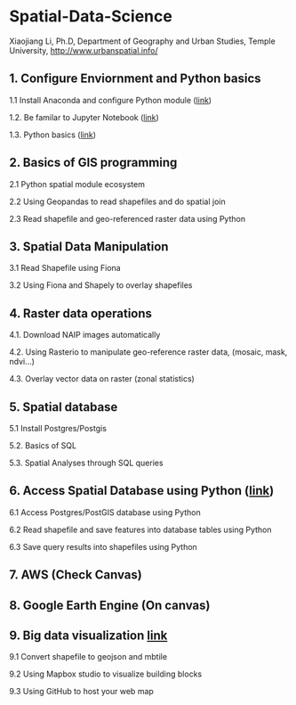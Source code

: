# Spatial-Data-Science
Xiaojiang Li, Ph.D, Department of Geography and Urban Studies, Temple University, http://www.urbanspatial.info/

## 1. Configure Enviornment and Python basics
1.1 Install Anaconda and configure Python module ([link](lab1-basics-python-spatial-programing/install-anaconda.md))

1.2. Be familar to Jupyter Notebook ([link](lab1-basics-python-spatial-programing/jupyter-notebook.md))

1.3. Python basics ([link](lab1-basics-python-spatial-programing/Basics-python-spatial-data.ipynb))

## 2. Basics of GIS programming
2.1 Python spatial module ecosystem

2.2 Using Geopandas to read shapefiles and do spatial join

2.3 Read shapefile and geo-referenced raster data using Python


## 3. Spatial Data Manipulation
3.1 Read Shapefile using Fiona

3.2 Using Fiona and Shapely to overlay shapefiles


## 4. Raster data operations
4.1. Download NAIP images automatically

4.2. Using Rasterio to manipulate geo-reference raster data, (mosaic, mask, ndvi...)

4.3. Overlay vector data on raster (zonal statistics)


## 5. Spatial database
5.1 Install Postgres/Postgis

5.2. Basics of SQL

5.3. Spatial Analyses through SQL queries

## 6. Access Spatial Database using Python ([link](lab6-access-db-python/querydb_python.ipynb))
6.1 Access Postgres/PostGIS database using Python

6.2 Read shapefile and save features into database tables using Python

6.3 Save query results into shapefiles using Python

## 7. AWS (Check Canvas)
## 8. Google Earth Engine (On canvas)
## 9. Big data visualization [link](lab9-geoviz/lab9.buildingblock_viz)
9.1 Convert shapefile to geojson and mbtile

9.2 Using Mapbox studio to visualize building blocks

9.3 Using GitHub to host your web map


